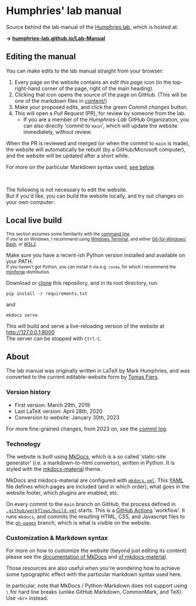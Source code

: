 # Humphries' lab manual

Source behind the lab manual of the [Humphries lab][1],
which is hosted at:

**→ [humphries-lab.github.io/Lab-Manual][2]**

[1]: https://humphries-lab.org
[2]: https://humphries-lab.github.io/Lab-Manual


## Editing the manual

You can make edits to the lab manual straight from your browser:

1. Every page on the website contains an _edit this page_ icon (in the
   top-right-hand corner of the page, right of the main heading).
2. Clicking that icon opens the source of the page on GitHub.
   (This will be one of the markdown files in [content/](content))
3. Make your proposed edits, and click the green _Commit changes_ button.
4. This will open a _Pull Request_ (PR), for review by someone from the lab.
    - If you are a member of the _Humphries-Lab_ GitHub Organization,
      you can also directly 'commit to `main`', which will update the
      website immediately, without review.

When the PR is reviewed and merged (or when the commit to `main` is
made), the website will automatically be rebuilt (by a GitHub/Microsoft
computer), and the website will be updated after a short while.

For more on the particular Markdown syntax used, [see below](#customization--markdown-syntax).

<br>

The following is not necessary to edit the website.\
But if you'd like, you can build the website
locally, and try out changes on your own computer:


## Local live build

<sub>This section assumes some familiarity with the [command line].\
If you're on Windows, I recommend using [Windows Terminal],
and either [Git-for-Windows' Bash][gitbash], or [WSL2].</sub>

Make sure you have a recent-ish Python version installed and available on your PATH.\
<sub>If you haven't got Python, you can install it via e.g. `conda`, for
which I recommend the [miniforge] distribution.</sub>

Download or [clone] this repository, and in its root directory, run:
```
pip install -r requirements.txt
```
and
```
mkdocs serve
```
This will build and serve a live-reloading version of the website at
http://127.0.0.1:8000 \
The server can be stopped with `Ctrl-C`.

[command line]: https://www.twilio.com/docs/usage/tutorials/a-beginners-guide-to-the-command-line
[Windows Terminal]: https://github.com/microsoft/terminal#readme
[gitbash]: https://gitforwindows.org
[WSL2]: https://learn.microsoft.com/en-us/windows/wsl/about
[miniforge]: https://github.com/conda-forge/miniforge#download
[clone]: https://docs.github.com/en/repositories/creating-and-managing-repositories/cloning-a-repository


## About

The lab manual was originally written in LaTeX by Mark Humphries, and
was converted to the current editable-website form by [Tomas Fiers](https://tomasfiers.net).

### Version history

- First version: March 29th, 2019
- Last LaTeX version: April 28th, 2020
- Conversion to website: January 30th, 2023

For more fine-grained changes, from 2023 on,
see the [commit log].

[commit log]: https://github.com/Humphries-Lab/Lab-Manual/commits/main

### Technology

The website is built using [MkDocs], which is a so called 'static-site
generator' (i.e. a markdown-to-html convertor), written in Python.
It is styled with the [mkdocs-material] theme.

MkDocs and mkdocs-material are configured with
[`mkdocs.yml`](mkdocs.yml). This [YAML] file defines
which pages are included (and in which order), what goes in the website
footer, which plugins are enabled, etc.

On every commit to the `main` branch on GitHub, the process
defined in [`.github/workflows/build.yml`][CI] starts.
This is a [GitHub Actions] 'workflow'. It runs `mkdocs`,
and commits the resulting HTML, CSS, and Javascript files to
the [`gh-pages`] branch, which is what is visible on the website.

[MkDocs]: https://www.mkdocs.org
[mkdocs-material]: https://squidfunk.github.io/mkdocs-material
[YAML]: https://en.wikipedia.org/wiki/YAML
[GitHub Actions]: https://docs.github.com/en/actions
[CI]: .github/workflows/build.yml
[`gh-pages`]: https://github.com/Humphries-Lab/Lab-Manual/tree/gh-pages

### Customization & Markdown syntax

For more on how to customize the website (beyond just editing its
content) please see the [documentation of MkDocs][3] and 
[of mkdocs-material][4].

Those resources are also useful when you're wondering how to achieve
some typographic effect with the particular markdown syntax used here.

In particular, note that MkDocs / Python-Markdown does not support using `\`
for hard line breaks (unlike GitHub Markdown, CommonMark, and TeX).
Use `<br>` instead.

[3]: https://www.mkdocs.org/user-guide/
[4]: https://squidfunk.github.io/mkdocs-material/creating-your-site/#advanced-configuration
